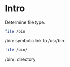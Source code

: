 # Intro

Determine file type.

```bash {copyable}
file /bin
```

/bin: symbolic link to /usr/bin.

```bash {copyable}
file /bin/
```

/bin/: directory
